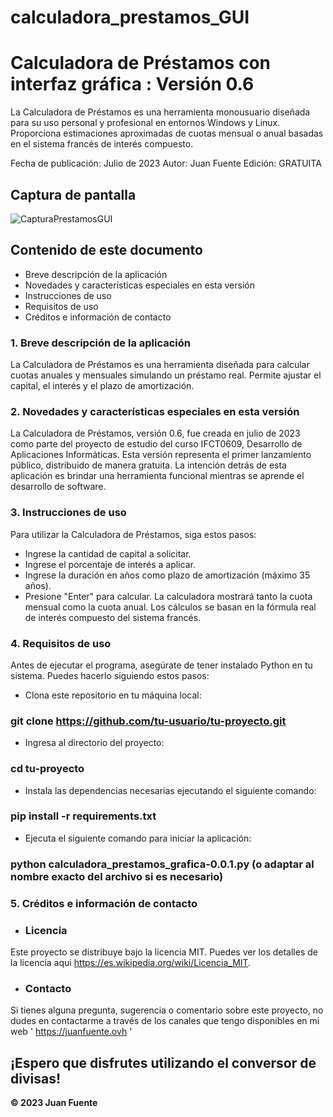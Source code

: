 # calculadora_prestamos_GUI

# Calculadora de Préstamos con interfaz gráfica : Versión 0.6


La Calculadora de Préstamos es una herramienta monousuario diseñada para su uso personal y profesional en entornos Windows y Linux. Proporciona estimaciones aproximadas de cuotas mensual o anual basadas en el sistema francés de interés compuesto.

Fecha de publicación: Julio de 2023
Autor: Juan Fuente
Edición: GRATUITA


## Captura de pantalla
![CapturaPrestamosGUI](https://github.com/Juan-Fuente-T/calculadora_prestamos_GUI/assets/127140423/28c9437a-2e13-466d-b5ca-0c8453c54e73)



## Contenido de este documento
 - Breve descripción de la aplicación
 - Novedades y características especiales en esta versión
 - Instrucciones de uso
 - Requisitos de uso
 - Créditos e información de contacto

### 1. Breve descripción de la aplicación
La Calculadora de Préstamos es una herramienta diseñada para calcular cuotas anuales y mensuales simulando un préstamo real. Permite ajustar el capital, el interés y el plazo de amortización.

### 2. Novedades y características especiales en esta versión
La Calculadora de Préstamos, versión 0.6, fue creada en julio de 2023 como parte del proyecto de estudio del curso IFCT0609, Desarrollo de Aplicaciones Informáticas. Esta versión representa el primer lanzamiento público, distribuido de manera gratuita. La intención detrás de esta aplicación es brindar una herramienta funcional mientras se aprende el desarrollo de software.

### 3. Instrucciones de uso
Para utilizar la Calculadora de Préstamos, siga estos pasos:

 - Ingrese la cantidad de capital a solicitar.
 - Ingrese el porcentaje de interés a aplicar.
 - Ingrese la duración en años como plazo de amortización (máximo 35 años).
 - Presione "Enter" para calcular.
La calculadora mostrará tanto la cuota mensual como la cuota anual. Los cálculos se basan en la fórmula real de interés compuesto del sistema francés.

### 4. Requisitos de uso
Antes de ejecutar el programa, asegúrate de tener instalado Python en tu sistema. Puedes hacerlo siguiendo estos pasos:

 -  Clona este repositorio en tu máquina local:
### git clone https://github.com/tu-usuario/tu-proyecto.git

 -  Ingresa al directorio del proyecto:
### cd tu-proyecto

 -  Instala las dependencias necesarias ejecutando el siguiente comando:
### pip install -r requirements.txt

 - Ejecuta el siguiente comando para iniciar la aplicación:
### python calculadora_prestamos_grafica-0.0.1.py (o adaptar al nombre exacto del archivo si es necesario)

### 5. Créditos e información de contacto

- ### Licencia
Este proyecto se distribuye bajo la licencia MIT. Puedes ver los detalles de la licencia aqui https://es.wikipedia.org/wiki/Licencia_MIT.

- ### Contacto
Si tienes alguna pregunta, sugerencia o comentario sobre este proyecto, no dudes en contactarme a través de los canales que tengo disponibles en mi web ' https://juanfuente.ovh '

## ¡Espero que disfrutes utilizando el conversor de divisas!

**© 2023 Juan Fuente**


